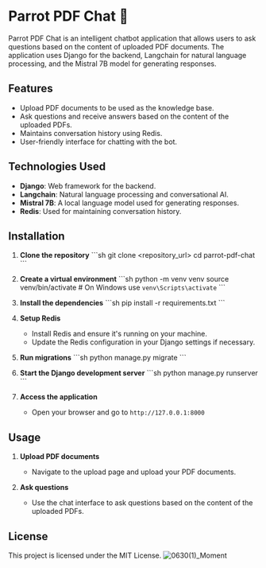 
# Parrot PDF Chat 🦜

Parrot PDF Chat is an intelligent chatbot application that allows users to ask questions based on the content of uploaded PDF documents. The application uses Django for the backend, Langchain for natural language processing, and the Mistral 7B model for generating responses.

## Features

- Upload PDF documents to be used as the knowledge base.
- Ask questions and receive answers based on the content of the uploaded PDFs.
- Maintains conversation history using Redis.
- User-friendly interface for chatting with the bot.

## Technologies Used

- **Django**: Web framework for the backend.
- **Langchain**: Natural language processing and conversational AI.
- **Mistral 7B**: A local language model used for generating responses.
- **Redis**: Used for maintaining conversation history.

## Installation

1. **Clone the repository**
   \`\`\`sh
   git clone <repository_url>
   cd parrot-pdf-chat
   \`\`\`

2. **Create a virtual environment**
   \`\`\`sh
   python -m venv venv
   source venv/bin/activate  # On Windows use `venv\Scripts\activate`
   \`\`\`

3. **Install the dependencies**
   \`\`\`sh
   pip install -r requirements.txt
   \`\`\`

4. **Setup Redis**
   - Install Redis and ensure it's running on your machine.
   - Update the Redis configuration in your Django settings if necessary.

5. **Run migrations**
   \`\`\`sh
   python manage.py migrate
   \`\`\`

6. **Start the Django development server**
   \`\`\`sh
   python manage.py runserver
   \`\`\`

7. **Access the application**
   - Open your browser and go to `http://127.0.0.1:8000`

## Usage

1. **Upload PDF documents**
   - Navigate to the upload page and upload your PDF documents.

2. **Ask questions**
   - Use the chat interface to ask questions based on the content of the uploaded PDFs.

## License

This project is licensed under the MIT License.
![0630(1)_Moment](https://github.com/Mu5alaf/Parrot-Chatbot/assets/109148687/f8e85312-f16b-4502-907f-dbd049e6eb93)


